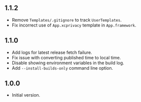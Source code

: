 ## 1.1.2
* Remove `Templates/.gitignore` to track `UserTemplates`.
* Fix incorrect use of `App.xcprivacy` template in `App.framework`.

## 1.1.0
* Add logs for latest release fetch failure.
* Fix issue with converting published time to local time.
* Disable showing environment variables in the build log.
* Add `--install-builds-only` command line option.

## 1.0.0
* Initial version.